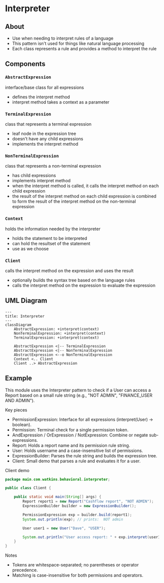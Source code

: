 # Interpreter

## About 
* Use when needing to interpret rules of a language  
* This pattern isn't used for things like natural language processing  
* Each class represents a rule and provides a method to interpret the rule  


## Components 
### `AbstractExpression`  
interface/base class for all expressions  
- defines the interpret method  
- interpret method takes a context as a parameter  

### `TerminalExpression`  
class that represents a terminal expression  
- leaf node in the expression tree  
- doesn't have any child expressions  
- implements the interpret method  

### `NonTerminalExpression`  
class that represents a non-terminal expression  
- has child expressions  
- implements interpret method  
- when the interpret method is called, it calls the interpret method on each child expression    
- the result of the interpret method on each child expression is combined to form the result of the interpret method on the non-terminal expression  

### `Context`  
holds the information needed by the interpreter  
- holds the statement to be interpreted  
- can hold the resultset of the statement  
- use as we choose  

### `Client`  
calls the interpret method on the expression and uses the result  
- optionally builds the syntax tree based on the language rules  
- calls the interpret method on the expression to evaluate the expression  

## UML Diagram

```mermaid
---
title: Interpreter
---
classDiagram 
    AbstractExpression: +interpret(context)
    NonTerminalExpression: +interpret(context)
    TerminalExpression: +interpret(context)
        
    AbstractExpression <|-- TerminalExpression
    AbstractExpression <|-- NonTerminalExpression
    AbstractExpression <--o NonTerminalExpression
    Context <.. Client
    Client ..> AbstractExpression
```

## Example

This module uses the Interpreter pattern to check if a User can access a Report based on a small rule string (e.g., "NOT ADMIN", "FINANCE_USER AND ADMIN").

Key pieces
- PermissionExpression: Interface for all expressions (interpret(User) -> boolean).
- Permission: Terminal check for a single permission token.
- AndExpression / OrExpression / NotExpression: Combine or negate sub-expressions.
- Report: Holds a report name and its permission rule string.
- User: Holds username and a case-insensitive list of permissions.
- ExpressionBuilder: Parses the rule string and builds the expression tree.
- Client: Small demo that parses a rule and evaluates it for a user.

Client demo
```java
package main.com.watkins.behavioral.interpreter;

public class Client {

    public static void main(String[] args) {
        Report report1 = new Report("Cashflow report", "NOT ADMIN");
        ExpressionBuilder builder = new ExpressionBuilder();

        PermissionExpression exp = builder.build(report1);
        System.out.println(exp); // prints:  NOT admin

        User user1 = new User("Dave", "USER");

        System.out.println("User access report: " + exp.interpret(user1)); // true
    }
}
```

Notes
- Tokens are whitespace-separated; no parentheses or operator precedence.
- Matching is case-insensitive for both permissions and operators.